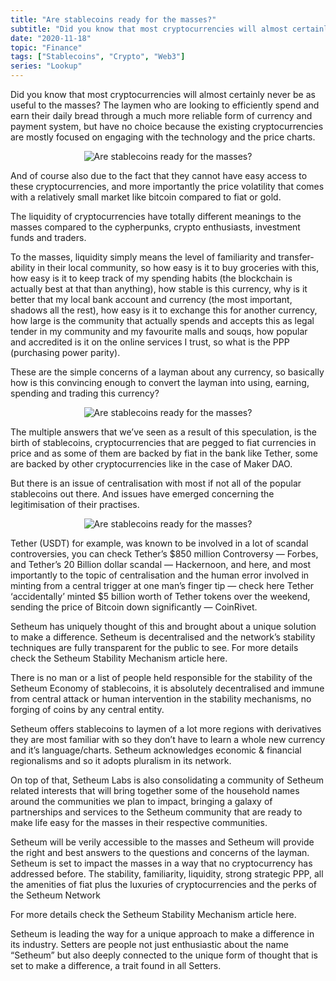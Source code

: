```yaml
---
title: "Are stablecoins ready for the masses?"
subtitle: "Did you know that most cryptocurrencies will almost certainly never be as useful to the masses?"
date: "2020-11-18"
topic: "Finance"
tags: ["Stablecoins", "Crypto", "Web3"]
series: "Lookup"
---
```


Did you know that most cryptocurrencies will almost certainly never be as useful to the masses? The laymen who are looking to efficiently spend and earn their daily bread through a much more reliable form of currency and payment system, but have no choice because the existing cryptocurrencies are mostly focused on engaging with the technology and the price charts.

<p style="text-align: center;">
  <img
    src="/images/posts/are_stablecoins_ready_for_the_masses/1.png"
    alt="Are stablecoins ready for the masses?"
  />
</p>

And of course also due to the fact that they cannot have easy access to these cryptocurrencies, and more importantly the price volatility that comes with a relatively small market like bitcoin compared to fiat or gold.

The liquidity of cryptocurrencies have totally different meanings to the masses compared to the cypherpunks, crypto enthusiasts, investment funds and traders.

To the masses, liquidity simply means the level of familiarity and transfer-ability in their local community, so how easy is it to buy groceries with this, how easy is it to keep track of my spending habits (the blockchain is actually best at that than anything), how stable is this currency, why is it better that my local bank account and currency (the most important, shadows all the rest), how easy is it to exchange this for another currency, how large is the community that actually spends and accepts this as legal tender in my community and my favourite malls and souqs, how popular and accredited is it on the online services I trust, so what is the PPP (purchasing power parity).

These are the simple concerns of a layman about any currency, so basically how is this convincing enough to convert the layman into using, earning, spending and trading this currency?

<p style="text-align: center;">
  <img
    src="/images/posts/are_stablecoins_ready_for_the_masses/2.png"
    alt="Are stablecoins ready for the masses?"
  />
</p>

The multiple answers that we’ve seen as a result of this speculation, is the birth of stablecoins, cryptocurrencies that are pegged to fiat currencies in price and as some of them are backed by fiat in the bank like Tether, some are backed by other cryptocurrencies like in the case of Maker DAO.

But there is an issue of centralisation with most if not all of the popular stablecoins out there. And issues have emerged concerning the legitimisation of their practises.

<p style="text-align: center;">
  <img
    src="/images/posts/are_stablecoins_ready_for_the_masses/3.png"
    alt="Are stablecoins ready for the masses?"
  />
</p>

Tether (USDT) for example, was known to be involved in a lot of scandal controversies, you can check Tether’s $850 million Controversy — Forbes, and Tether’s 20 Billion dollar scandal — Hackernoon, and here, and most importantly to the topic of centralisation and the human error involved in minting from a central trigger at one man’s finger tip — check here Tether ‘accidentally’ minted $5 billion worth of Tether tokens over the weekend, sending the price of Bitcoin down significantly — CoinRivet.

Setheum has uniquely thought of this and brought about a unique solution to make a difference. Setheum is decentralised and the network’s stability techniques are fully transparent for the public to see. For more details check the Setheum Stability Mechanism article here.

There is no man or a list of people held responsible for the stability of the Setheum Economy of stablecoins, it is absolutely decentralised and immune from central attack or human intervention in the stability mechanisms, no forging of coins by any central entity.

Setheum offers stablecoins to laymen of a lot more regions with derivatives they are most familiar with so they don’t have to learn a whole new currency and it’s language/charts. Setheum acknowledges economic & financial regionalisms and so it adopts pluralism in its network.

On top of that, Setheum Labs is also consolidating a community of Setheum related interests that will bring together some of the household names around the communities we plan to impact, bringing a galaxy of partnerships and services to the Setheum community that are ready to make life easy for the masses in their respective communities.

Setheum will be verily accessible to the masses and Setheum will provide the right and best answers to the questions and concerns of the layman. Setheum is set to impact the masses in a way that no cryptocurrency has addressed before. The stability, familiarity, liquidity, strong strategic PPP, all the amenities of fiat plus the luxuries of cryptocurrencies and the perks of the Setheum Network

For more details check the Setheum Stability Mechanism article here.

Setheum is leading the way for a unique approach to make a difference in its industry. Setters are people not just enthusiastic about the name “Setheum” but also deeply connected to the unique form of thought that is set to make a difference, a trait found in all Setters.